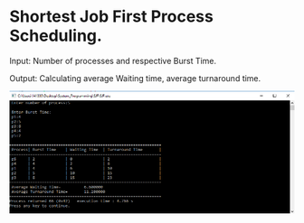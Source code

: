 # Shortest Job First Process Scheduling.

Input: Number of processes and respective Burst Time.

Output: Calculating average Waiting time, average turnaround time.

![Shortest Job First Process Scheduling.](SJFscreenshot.png "Shortest Job First Process Scheduling Screenshoot")
